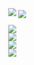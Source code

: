<img src="https://capsule-render.vercel.app/api?type=slice&color=ffffff&height=200" />
<img align="center" src="https://capsule-render.vercel.app/api?type=transparent&fontColor=703ee5&text=Hellothere!&height=150&fontSize=60&desc=Only%20Use%20Text&descAlignY=75&descAlign=60" />
<p align="left">
  <img src="https://img.shields.io/badge/-AndaMiro-grey?style=flat&logo=github&logoColor=white&link=https://github.com/AndaMiro/" />
  </br>
  <img src="https://github-readme-stats.vercel.app/api?username=AndaMiro&locale=kr&ayout=compact&bg_color=1c1c1c&title_color=a3a3a3&text_color=15ff00&hide_border=true&show_icons=true" />
  </br>
  <img src="https://github-readme-stats.vercel.app/api/top-langs/?username=AndaMiro&locale=kr&layout=compact&bg_color=1c1c1c&title_color=a3a3a3&text_color=15ff00&hide_border=true&show_icons=true" />
  </br>
  <img src="http://mazassumnida.wtf/api/v2/generate_badge?boj=andamiro" />
</p>

<!--
**AndaMiro/AndaMiro** is a ✨ _special_ ✨ repository because its `README.md` (this file) appears on your GitHub profile.

Here are some ideas to get you started:

- 🔭 I’m currently working on ...
- 🌱 I’m currently learning ...
- 👯 I’m looking to collaborate on ...
- 🤔 I’m looking for help with ...
- 💬 Ask me about ...
- 📫 How to reach me: ...
- 😄 Pronouns: ...
- ⚡ Fun fact: ...
-->
